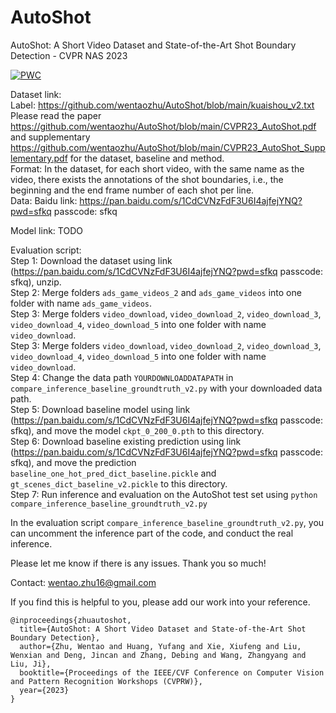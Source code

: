 # AutoShot
AutoShot: A Short Video Dataset and State-of-the-Art Shot Boundary Detection - CVPR NAS 2023

[![PWC](https://img.shields.io/endpoint.svg?url=https://paperswithcode.com/badge/autoshot-a-short-video-dataset-and-state-of/camera-shot-boundary-detection-on-clipshots)](https://paperswithcode.com/sota/camera-shot-boundary-detection-on-clipshots?p=autoshot-a-short-video-dataset-and-state-of)

Dataset link:<br>
Label: https://github.com/wentaozhu/AutoShot/blob/main/kuaishou_v2.txt <br>
Please read the paper https://github.com/wentaozhu/AutoShot/blob/main/CVPR23_AutoShot.pdf and supplementary https://github.com/wentaozhu/AutoShot/blob/main/CVPR23_AutoShot_Supplementary.pdf for the dataset, baseline and method. <br>
Format: In the dataset, for each short video, with the same name as the video, there exists the annotations of the shot boundaries, i.e., the beginning and the end frame number of each shot per line. <br>
Data: Baidu link: https://pan.baidu.com/s/1CdCVNzFdF3U6I4ajfejYNQ?pwd=sfkq passcode: sfkq <br>



Model link: TODO

Evaluation script:<br>
Step 1: Download the dataset using link (https://pan.baidu.com/s/1CdCVNzFdF3U6I4ajfejYNQ?pwd=sfkq passcode: sfkq), unzip. <br>
Step 2: Merge folders `ads_game_videos_2` and `ads_game_videos` into one folder with name `ads_game_videos`. <br>
Step 3: Merge folders `video_download`, `video_download_2`, `video_download_3`, `video_download_4`, `video_download_5` into one folder with name `video_download`. <br>
Step 3: Merge folders `video_download`, `video_download_2`, `video_download_3`, `video_download_4`, `video_download_5` into one folder with name `video_download`. <br>
Step 4: Change the data path `YOURDOWNLOADDATAPATH` in `compare_inference_baseline_groundtruth_v2.py` with your downloaded data path. <br>
Step 5: Download baseline model using link (https://pan.baidu.com/s/1CdCVNzFdF3U6I4ajfejYNQ?pwd=sfkq passcode: sfkq), and move the model `ckpt_0_200_0.pth` to this directory. <br>
Step 6: Download baseline existing prediction using link (https://pan.baidu.com/s/1CdCVNzFdF3U6I4ajfejYNQ?pwd=sfkq passcode: sfkq), and move the prediction `baseline_one_hot_pred_dict_baseline.pickle` and `gt_scenes_dict_baseline_v2.pickle` to this directory. <br>
Step 7: Run inference and evaluation on the AutoShot test set using `python compare_inference_baseline_groundtruth_v2.py` <br>

In the evaluation script `compare_inference_baseline_groundtruth_v2.py`, you can uncomment the inference part of the code, and conduct the real inference.

Please let me know if there is any issues. Thank you so much!

Contact: wentao.zhu16@gmail.com

If you find this is helpful to you, please add our work into your reference.

<pre><code>@inproceedings{zhuautoshot,
  title={AutoShot: A Short Video Dataset and State-of-the-Art Shot Boundary Detection},
  author={Zhu, Wentao and Huang, Yufang and Xie, Xiufeng and Liu, Wenxian and Deng, Jincan and Zhang, Debing and Wang, Zhangyang and Liu, Ji},
  booktitle={Proceedings of the IEEE/CVF Conference on Computer Vision and Pattern Recognition Workshops (CVPRW)},
  year={2023}
}</code></pre>
